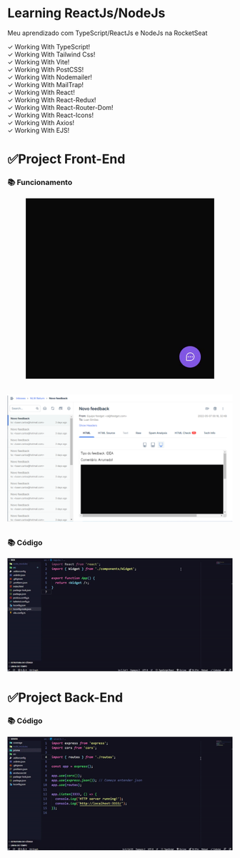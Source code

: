 # Learning ReactJs/NodeJs
 Meu aprendizado com TypeScript/ReactJs e NodeJs na RocketSeat

 ✓ Working With TypeScript! <br>
 ✓ Working With Tailwind Css! <br>
 ✓ Working With Vite! <br>
 ✓ Working With PostCSS! <br>
 ✓ Working With Nodemailer! <br>
 ✓ Working With MailTrap! <br>
 ✓ Working With React! <br>
 ✓ Working With React-Redux! <br>
 ✓ Working With React-Router-Dom! <br>
 ✓ Working With React-Icons! <br>
 ✓ Working With Axios! <br>
 ✓ Working With EJS! <br>

 <h1>✅Project Front-End</h1>

 <h3>📚 Funcionamento</h3> 
 
 <h6 align="center">
   <a href="#"><img src="./assets/frontEnd.gif" alt="Funcionamento do frontEnd"></a><br>
 </h6>
 <h2></h2>

  <h6 align="center">
   <a href="#"><img src="./assets/emails.png" alt="Imagem do envio de Email"></a><br>
 </h6>
 <h2></h2>

  <h3>📚 Código</h3>

   <h6 align="center">
   <a href="#"><img src="./assets/frontEndVscode.gif" alt="Funcionamento do frontEnd"></a><br>
 </h6>
 <h2></h2>

  <h1>✅Project Back-End</h1>

  <h3>📚 Código</h3>

   <h6 align="center">
   <a href="#"><img src="./assets/backEndVscode.gif" alt="Funcionamento do frontEnd"></a><br>
 </h6>
 <h2></h2>
